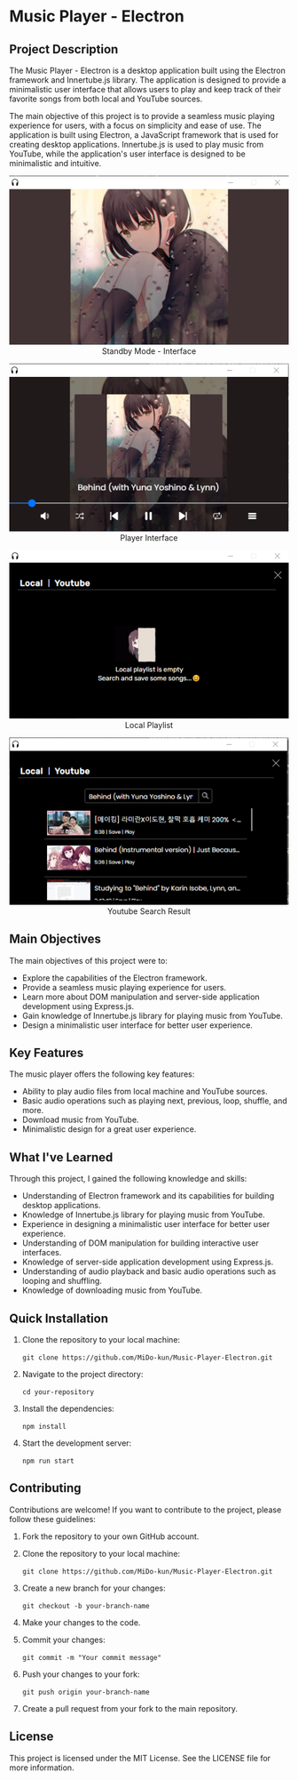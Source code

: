 # Music Player - Electron

## Project Description

The Music Player - Electron is a desktop application built using the Electron framework and Innertube.js library. The application is designed to provide a minimalistic user interface that allows users to play and keep track of their favorite songs from both local and YouTube sources.

The main objective of this project is to provide a seamless music playing experience for users, with a focus on simplicity and ease of use. The application is built using Electron, a JavaScript framework that is used for creating desktop applications. Innertube.js is used to play music from YouTube, while the application's user interface is designed to be minimalistic and intuitive.

<p align="center" width="100%">
  <img src="img/standby.png"/> <br>
  Standby Mode - Interface 
</p>

<p align="center" width="100%">
  <img src="img/intro.png"/> <br>
  Player Interface
</p>

<p align="center" width="100%">
  <img src="img/local.png"/> <br>
  Local Playlist
</p>

<p align="center" width="100%">
  <img src="img/youtube.png"/> <br>
  Youtube Search Result
</p>

## Main Objectives

The main objectives of this project were to:

- Explore the capabilities of the Electron framework.
- Provide a seamless music playing experience for users.
- Learn more about DOM manipulation and server-side application development using Express.js.
- Gain knowledge of Innertube.js library for playing music from YouTube.
- Design a minimalistic user interface for better user experience.

## Key Features

The music player offers the following key features:

- Ability to play audio files from local machine and YouTube sources.
- Basic audio operations such as playing next, previous, loop, shuffle, and more.
- Download music from YouTube.
- Minimalistic design for a great user experience.

## What I've Learned

Through this project, I gained the following knowledge and skills:

- Understanding of Electron framework and its capabilities for building desktop applications.
- Knowledge of Innertube.js library for playing music from YouTube.
- Experience in designing a minimalistic user interface for better user experience.
- Understanding of DOM manipulation for building interactive user interfaces.
- Knowledge of server-side application development using Express.js.
- Understanding of audio playback and basic audio operations such as looping and shuffling.
- Knowledge of downloading music from YouTube.

## Quick Installation

1. Clone the repository to your local machine:

   `git clone https://github.com/MiDo-kun/Music-Player-Electron.git`

2. Navigate to the project directory:

   `cd your-repository`

3. Install the dependencies:

   `npm install`

4. Start the development server:

   `npm run start`

## Contributing

Contributions are welcome! If you want to contribute to the project, please follow these guidelines:

1. Fork the repository to your own GitHub account.

2. Clone the repository to your local machine:

   `git clone https://github.com/MiDo-kun/Music-Player-Electron.git`

3. Create a new branch for your changes:

   `git checkout -b your-branch-name`

4. Make your changes to the code.

5. Commit your changes:

   `git commit -m "Your commit message"`

6. Push your changes to your fork:

   `git push origin your-branch-name`

7. Create a pull request from your fork to the main repository.

## License

This project is licensed under the MIT License. See the LICENSE file for more information.
